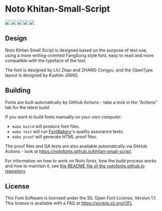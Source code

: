 # Noto Khitan-Small-Script

[![][Fontbakery]](https://notofonts.github.io/khitan-small-script/fontbakery/fontbakery-report.html)
[![][Universal]](https://notofonts.github.io/khitan-small-script/fontbakery/fontbakery-report.html)
[![][GF Profile]](https://notofonts.github.io/khitan-small-script/fontbakery/fontbakery-report.html)
[![][Outline Correctness]](https://notofonts.github.io/khitan-small-script/fontbakery/fontbakery-report.html)
[![][Shaping]](https://notofonts.github.io/khitan-small-script/fontbakery/fontbakery-report.html)

[Fontbakery]: https://img.shields.io/endpoint?url=https%3A%2F%2Fraw.githubusercontent.com%2Fnotofonts%2Fkhitan-small-script%2Fgh-pages%2Fbadges%2Foverall.json
[GF Profile]: https://img.shields.io/endpoint?url=https%3A%2F%2Fraw.githubusercontent.com%2Fnotofonts%2Fkhitan-small-script%2Fgh-pages%2Fbadges%2FGoogleFonts.json
[Noto Profile]: https://img.shields.io/endpoint?url=https%3A%2F%2Fraw.githubusercontent.com%2Fnotofonts%2Fkhitan-small-script%2Fgh-pages%2Fbadges%2FNotoFonts.json
[Outline Correctness]: https://img.shields.io/endpoint?url=https%3A%2F%2Fraw.githubusercontent.com%2Fnotofonts%2Fkhitan-small-script%2Fgh-pages%2Fbadges%2FOutlineCorrectnessChecks.json
[Shaping]: https://img.shields.io/endpoint?url=https%3A%2F%2Fraw.githubusercontent.com%2Fnotofonts%2Fkhitan-small-script%2Fgh-pages%2Fbadges%2FShapingChecks.json
[Universal]: https://img.shields.io/endpoint?url=https%3A%2F%2Fraw.githubusercontent.com%2Fnotofonts%2Fkhitan-small-script%2Fgh-pages%2Fbadges%2FUniversal.json

## Design

Noto Khitan Small Script is designed based on the purpose of text use, using a more writing-oriented FangSong style font, easy to read and more compatible with the typeface of the text.

The font is designed by LIU Zhao and ZHANG Congyu, and the OpenType layout is designed by Kushim JIANG.

## Building

Fonts are built automatically by GitHub Actions - take a look in the "Actions" tab for the latest build.

If you want to build fonts manually on your own computer:

* `make build` will produce font files.
* `make test` will run [FontBakery](https://github.com/googlefonts/fontbakery)'s quality assurance tests.
* `make proof` will generate HTML proof files.

The proof files and QA tests are also available automatically via GitHub Actions - look at https://notofonts.github.io/khitan-small-script.

For information on how to work on Noto fonts, how the build process
works and how to maintain it, see [the README file of the
notofonts.github.io
repository](https://github.com/notofonts/notofonts.github.io/blob/main/README.md)

## License

This Font Software is licensed under the SIL Open Font License, Version 1.1.
This license is available with a FAQ at
https://scripts.sil.org/OFL
